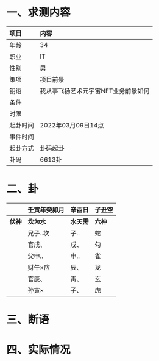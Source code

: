 # 一、求测内容
|项目|内容|
|:-|:-|
|年龄|34|
|职业|IT|
|性别|男|
|策项|项目前景|
|钥语|我从事飞扬艺术元宇宙NFT业务前景如何|
|条件||
|时限||
|起卦时间|2022年03月09日14点|
|事件时间||
|起卦方式|卦码起卦|
|卦码|6613卦|

# 二、卦
||壬寅年癸卯月|辛酉日|子丑空|
|:-|:-|:-|:-|
|**伏神**|**坎为水**|**水天需**|**六神**|
||兄子..坎|子..|蛇|
||官戌、|戌、|勾|
||父申..|申..|雀|
||财午×应|辰、|龙|
||官辰、|寅、|玄|
||孙寅×|子、|虎|


# 三、断语

# 四、实际情况